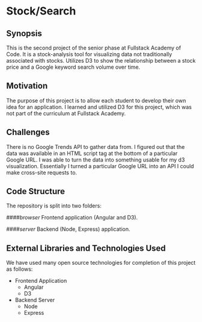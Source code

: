 # Stock/Search
## Synopsis

This is the second project of the senior phase at Fullstack Academy of Code. It is a stock-analysis tool for visualizing data not traditionally associated with stocks. Utilizes D3 to show the relationship between a stock price and a Google keyword search volume over time.

## Motivation

The purpose of this project is to allow each student to develop their own idea for an application. I learned and utilized D3 for this project, which was not part of the curriculum at Fullstack Academy.

## Challenges
There is no Google Trends API to gather data from.
I figured out that the data was available in an HTML script tag at the bottom of a particular Google URL. I was able to turn the data into something usable for my d3 visualization. Essentially I turned a particular Google URL into an API I could make cross-site requests to.

## Code Structure

The repository is split into two folders: 

####_browser_
Frontend application (Angular and D3).

####_server_
Backend (Node, Express) application.

## External Libraries and Technologies Used

We have used many open source technologies for completion of this project as follows:
* Frontend Application
  * Angular
  * D3
* Backend Server
  * Node
  * Express

